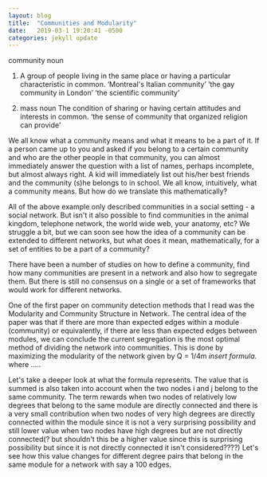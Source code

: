 ```yaml
---
layout: blog
title:  "Communities and Modularity"
date:   2019-03-1 19:20:41 -0500
categories: jekyll update
---
```


community
noun

1. A group of people living in the same place or having a particular characteristic in common.
‘Montreal's Italian community’
‘the gay community in London’
‘the scientific community’

2. mass noun The condition of sharing or having certain attitudes and interests in common.
‘the sense of community that organized religion can provide’

We all know what a community means and what it means to be a part of it. If a person came up to you and asked if you belong to a certain community and who are the other people in that community, you can almost immediately answer the question with a list of names, perhaps incomplete, but almost always right. A kid will immediately list out his/her best friends and the community (s)he belongs to in school. We all know, intuitively, what a community means. But how do we translate this mathematically?

All of the above example only described communities in a social setting - a social network. But isn't it also possible to find communities in the animal kingdom, telephone network, the world wide web, your anatomy, etc? We struggle a bit, but we can soon see how the idea of a community can be extended to different networks, but what does it mean, mathematically, for a set of entities to be a part of a community?

There have been a number of studies on how to define a community, find how many communities are present in a network and also how to segregate them. But there is still no consensus on a single or a set of frameworks that would work for different networks.

One of the first paper on community detection methods that I read was the Modularity and Community Structure in Network. The central idea of the paper was that if there are more than expected edges within a module (community) or equivalently, if there are less than expected edges between modules, we can conclude the current segregation is the most optimal method of dividing the network into communities. This is done by maximizing the modularity of the network given by Q = 1/4m *insert formula*.  where .....

Let's take a deeper look at what the formula represents. The value that is summed is also taken into account when the two nodes i and j belong to the same community. The term rewards when two nodes of relatively low degrees that belong to the same module are directly connected and there is a very small contribution when two nodes of very high degrees are directly connected within the module since it is not a very surprising possibility and still lower value when two nodes have high degrees but are not directly connected(? but shouldn't this be a higher value since this is surprising possibility but since it is not directly connected it isn't considered????)  Let's see how this value changes for different degree pairs that belong in the same module for a network with say a 100 edges.
